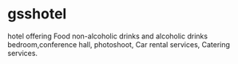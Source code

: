# gsshotel
hotel offering Food non-alcoholic drinks and alcoholic drinks bedroom,conference hall, photoshoot, Car rental services, Catering services.
